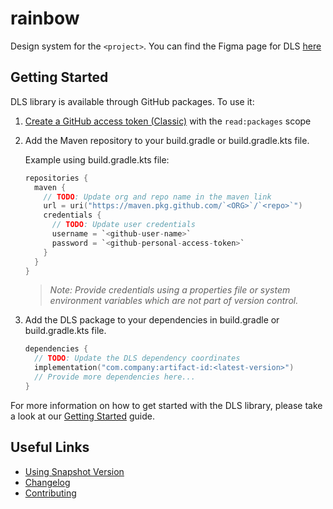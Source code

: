 # rainbow

[//]: # (TODO: Provide the source project name and the Figma link)
Design system for the `<project>`. You can find the Figma
page for DLS [here](`<provide-figma-link>`)

## Getting Started

DLS library is available through GitHub packages. To use it:

1. [Create a GitHub access token (Classic)](https://docs.github.com/en/authentication/keeping-your-account-and-data-secure/creating-a-personal-access-token#creating-a-personal-access-token-classic)
   with the `read:packages` scope
2. Add the Maven repository to your build.gradle or build.gradle.kts file.

   Example using build.gradle.kts file:
   ```kotlin
   repositories {
     maven {
       // TODO: Update org and repo name in the maven link
       url = uri("https://maven.pkg.github.com/`<ORG>`/`<repo>`")
       credentials {
         // TODO: Update user credentials
         username = `<github-user-name>`
         password = `<github-personal-access-token>`
       }
     }
   }
   ```

   > _Note: Provide credentials using a properties file or system environment variables which are
   not part of version control._

3. Add the DLS package to your dependencies in build.gradle or build.gradle.kts file.
   ```kotlin
   dependencies {
     // TODO: Update the DLS dependency coordinates
     implementation("com.company:artifact-id:<latest-version>")
     // Provide more dependencies here...
   }
   ```

For more information on how to get started with the DLS library, please take a look at our
[Getting Started](docs/getting_started.md) guide.

## Useful Links

- [Using Snapshot Version](./docs/getting_started.md#using-snapshot-version)
- [Changelog](./CHANGELOG.md)
- [Contributing](./CONTRIBUTING.md)
